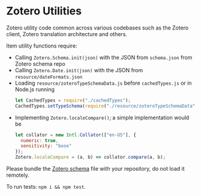 # Zotero Utilities

Zotero utility code common across various codebases such as the Zotero client, Zotero translation architecture and others.

Item utility functions require:

- Calling `Zotero.Schema.init(json)` with the JSON from `schema.json` from Zotero schema repo
- Calling `Zotero.Date.init(json)` with the JSON from `resource/dateFormats.json`
- Loading `resource/zoteroTypeSchemaData.js` before `cachedTypes.js` or in Node.js running
  ```js
  let CachedTypes = require("./cachedTypes");
  CachedTypes.setTypeSchema(require("./resource/zoteroTypeSchemaData"));
  ```
- Implementing `Zotero.localeCompare()`; a simple implementation would be
  ```js
  let collator = new Intl.Collator(["en-US"], {
    numeric: true,
    sensitivity: "base"
  });
  Zotero.localeCompare = (a, b) => collator.compare(a, b);
  ```

Please bundle the [Zotero schema](https://github.com/zotero/zotero-schema) file with your repository, do not load it remotely.

To run tests: `npm i && npm test`.

